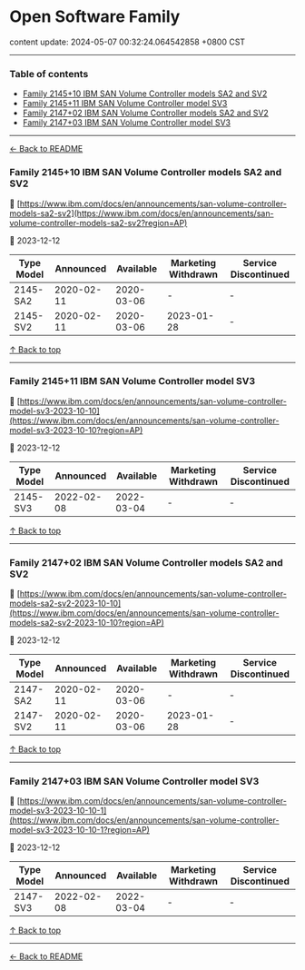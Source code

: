 # Open Software Family

content update: 2024-05-07 00:32:24.064542858 +0800 CST

---

### Table of contents


- [Family 2145+10 IBM SAN Volume Controller models SA2 and SV2](#family-214510-ibm-san-volume-controller-models-sa2-and-sv2)
- [Family 2145+11 IBM SAN Volume Controller model SV3](#family-214511-ibm-san-volume-controller-model-sv3)
- [Family 2147+02 IBM SAN Volume Controller models SA2 and SV2](#family-214702-ibm-san-volume-controller-models-sa2-and-sv2)
- [Family 2147+03 IBM SAN Volume Controller model SV3](#family-214703-ibm-san-volume-controller-model-sv3)

---

[← Back to README](../README.md)





### Family 2145+10 IBM SAN Volume Controller models SA2 and SV2

🔗 [https://www.ibm.com/docs/en/announcements/san-volume-controller-models-sa2-sv2](https://www.ibm.com/docs/en/announcements/san-volume-controller-models-sa2-sv2?region=AP)

📅 2023-12-12

| Type Model | Announced | Available | Marketing Withdrawn | Service Discontinued |
| --- | --- | --- | --- | --- |
| 2145-SA2 | 2020-02-11 | 2020-03-06 | - | - |
| 2145-SV2 | 2020-02-11 | 2020-03-06 | 2023-01-28 | - |






[↑ Back to top](#table-of-contents)

---





### Family 2145+11 IBM SAN Volume Controller model SV3

🔗 [https://www.ibm.com/docs/en/announcements/san-volume-controller-model-sv3-2023-10-10](https://www.ibm.com/docs/en/announcements/san-volume-controller-model-sv3-2023-10-10?region=AP)

📅 2023-12-12

| Type Model | Announced | Available | Marketing Withdrawn | Service Discontinued |
| --- | --- | --- | --- | --- |
| 2145-SV3 | 2022-02-08 | 2022-03-04 | - | - |






[↑ Back to top](#table-of-contents)

---





### Family 2147+02 IBM SAN Volume Controller models SA2 and SV2

🔗 [https://www.ibm.com/docs/en/announcements/san-volume-controller-models-sa2-sv2-2023-10-10](https://www.ibm.com/docs/en/announcements/san-volume-controller-models-sa2-sv2-2023-10-10?region=AP)

📅 2023-12-12

| Type Model | Announced | Available | Marketing Withdrawn | Service Discontinued |
| --- | --- | --- | --- | --- |
| 2147-SA2 | 2020-02-11 | 2020-03-06 | - | - |
| 2147-SV2 | 2020-02-11 | 2020-03-06 | 2023-01-28 | - |






[↑ Back to top](#table-of-contents)

---





### Family 2147+03 IBM SAN Volume Controller model SV3

🔗 [https://www.ibm.com/docs/en/announcements/san-volume-controller-model-sv3-2023-10-10-1](https://www.ibm.com/docs/en/announcements/san-volume-controller-model-sv3-2023-10-10-1?region=AP)

📅 2023-12-12

| Type Model | Announced | Available | Marketing Withdrawn | Service Discontinued |
| --- | --- | --- | --- | --- |
| 2147-SV3 | 2022-02-08 | 2022-03-04 | - | - |






[↑ Back to top](#table-of-contents)

---



[← Back to README](../README.md)